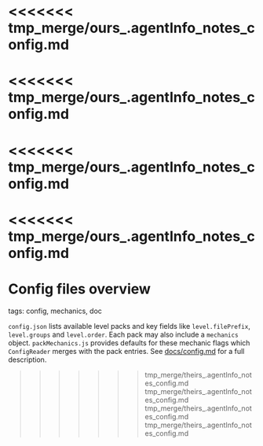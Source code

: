 <<<<<<< tmp_merge/ours_.agentInfo_notes_config.md
=======
<<<<<<< tmp_merge/ours_.agentInfo_notes_config.md
=======
<<<<<<< tmp_merge/ours_.agentInfo_notes_config.md
=======
<<<<<<< tmp_merge/ours_.agentInfo_notes_config.md
=======
# Config files overview

tags: config, mechanics, doc

`config.json` lists available level packs and key fields like `level.filePrefix`, `level.groups` and `level.order`. Each pack may also include a `mechanics` object. `packMechanics.js` provides defaults for these mechanic flags which `ConfigReader` merges with the pack entries. See [docs/config.md](../docs/config.md) for a full description.
>>>>>>> tmp_merge/theirs_.agentInfo_notes_config.md
>>>>>>> tmp_merge/theirs_.agentInfo_notes_config.md
>>>>>>> tmp_merge/theirs_.agentInfo_notes_config.md
>>>>>>> tmp_merge/theirs_.agentInfo_notes_config.md
